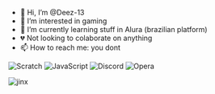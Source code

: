 - 👋 Hi, I’m @Deez-13
- 👀 I’m interested in gaming
- 🌱 I’m currently learning stuff in Alura (brazilian platform)
- 💔 Not looking to colaborate on anything
- 📫 How to reach me: you dont

![Scratch](https://img.shields.io/badge/Scratch-4D97FF?style=for-the-badge&logo=Scratch&logoColor=white)
![JavaScript](https://img.shields.io/badge/JavaScript-323330?style=for-the-badge&logo=javascript&logoColor=F7DF1E)
![Discord](https://img.shields.io/badge/Discord-5865F2?style=for-the-badge&logo=discord&logoColor=white)
![Opera](https://img.shields.io/badge/Opera-FF1B2D?style=for-the-badge&logo=Opera&logoColor=white)

<!---
Deez-13/Deez-13 is a ✨ special ✨ repository because its `README.md` (this file) appears on your GitHub profile.
You can click the Preview link to take a look at your changes.
--->
![jinx](https://www.boredpanda.com/blog/wp-content/uploads/2022/04/272012334_3718164284975133_931792200535747066_n-62672782ed1ad__700.jpg)

